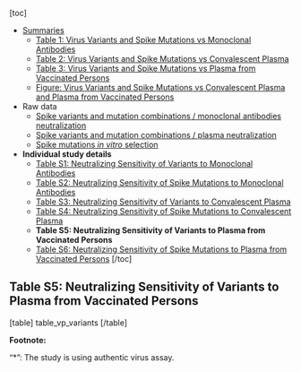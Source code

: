 [toc]

- [Summaries](#summaries)
  - [Table 1: Virus Variants and Spike Mutations vs Monoclonal Antibodies](#table.1.virus.variants.and.spike.mutations.vs.monoclonal.antibodies)
  - [Table 2: Virus Variants and Spike Mutations vs Convalescent Plasma](#table.2.virus.variants.and.spike.mutations.vs.convalescent.plasma.and.plasma.from.vaccinated.persons)
  - [Table 3: Virus Variants and Spike Mutations vs Plasma from Vaccinated Persons](/page/susceptibility-data/#table.3.virus.variants.and.spike.mutations.vs.plasma.from.vaccinated.persons)
  - [Figure: Virus Variants and Spike Mutations vs Convalescent Plasma and Plasma from Vaccinated Persons](#figure.virus.variants.and.spike.mutations.vs.convalescent.plasma.and.plasma.from.vaccinated.persons)
- Raw data
  - [Spike variants and mutation combinations / monoclonal antibodies neutralization](https://hivdb.github.io/covid-drdb-reports/resistance-dt.html#spike-variants-and-mutation-combinations-mab-neutralization)
  - [Spike variants and mutation combinations / plasma neutralization](https://hivdb.github.io/covid-drdb-reports/resistance-dt.html#spike-variants-and-mutation-combinations-plasma-neutralization)
  - [Spike mutations _in vitro_ selection](https://hivdb.github.io/covid-drdb-reports/resistance-dt.html#spike-mutation-invitro-selection-cp-and-mab)
- **Individual study details**
  - [Table S1: Neutralizing Sensitivity of Variants to Monoclonal Antibodies](/page/susceptibility-data/mab-variants/)
  - [Table S2: Neutralizing Sensitivity of Spike Mutations to Monoclonal Antibodies](/page/susceptibility-data/mab-mutations/)
  - [Table S3: Neutralizing Sensitivity of Variants to Convalescent Plasma](/page/susceptibility-data/cp-variants/)
  - [Table S4: Neutralizing Sensitivity of Spike Mutations to Convalescent Plasma](/page/susceptibility-data/cp-mutations/)
  - **Table S5: Neutralizing Sensitivity of Variants to Plasma from Vaccinated Persons**
  - [Table S6: Neutralizing Sensitivity of Spike Mutations to Plasma from Vaccinated Persons](/page/susceptibility-data/vp-mutations/)
[/toc]

## Table S5: Neutralizing Sensitivity of Variants to Plasma from Vaccinated Persons

[table]
table_vp_variants
[/table]

**Footnote:**

“\*”: The study is using authentic virus assay.
